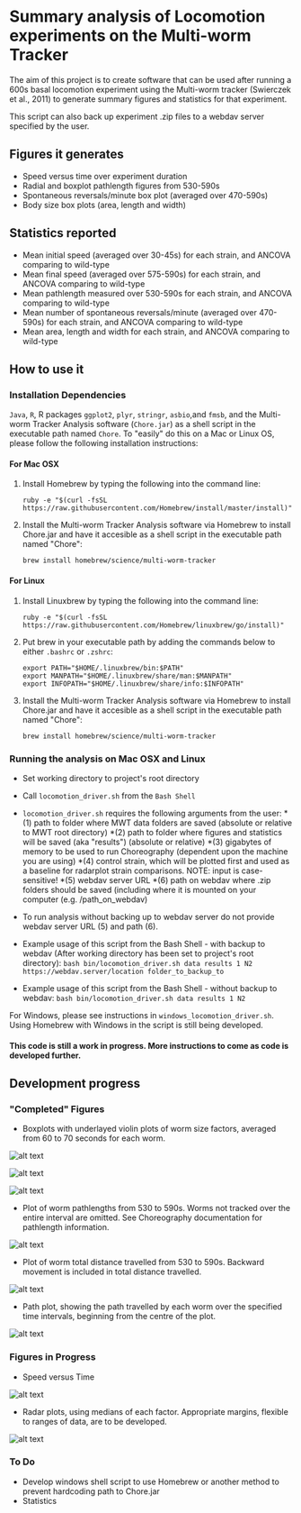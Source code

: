 # Summary analysis of Locomotion experiments on the Multi-worm Tracker
The aim of this project is to create software that can be used after running
a 600s basal locomotion experiment using the Multi-worm tracker (Swierczek et al., 2011)
to generate summary figures and statistics for that experiment. 

This script can also back up experiment .zip files to a webdav server specified by the
user. 

## Figures it generates
* Speed versus time over experiment duration
* Radial and boxplot pathlength figures from 530-590s
* Spontaneous reversals/minute box plot (averaged over 470-590s)
* Body size box plots (area, length and width)

## Statistics reported
* Mean initial speed (averaged over 30-45s) for each strain, and ANCOVA comparing to wild-type
* Mean final speed (averaged over 575-590s) for each strain, and ANCOVA comparing to wild-type
* Mean pathlength measured over 530-590s for each strain, and ANCOVA comparing to wild-type
* Mean number of spontaneous reversals/minute (averaged over 470-590s) for each strain, and ANCOVA comparing to wild-type
* Mean area, length and width for each strain, and ANCOVA comparing to wild-type

## How to use it

### Installation Dependencies

`Java`, `R`, R packages `ggplot2`, `plyr`, `stringr`, `asbio`,and `fmsb`, and the Multi-worm Tracker 
Analysis software (`Chore.jar`) as a shell script in the executable path named `Chore`. 
To "easily" do this on a Mac or Linux OS, please follow the following installation 
instructions:

#### For Mac OSX
1. Install Homebrew by typing the following into the command line:


	~~~
	ruby -e "$(curl -fsSL https://raw.githubusercontent.com/Homebrew/install/master/install)"
	~~~
2. Install the Multi-worm Tracker Analysis software via Homebrew to install Chore.jar and
have it accesible as a shell script in the executable path named "Chore":


	~~~
	brew install homebrew/science/multi-worm-tracker
	~~~


#### For Linux
1. Install Linuxbrew by typing the following into the command line:


	~~~
	ruby -e "$(curl -fsSL https://raw.githubusercontent.com/Homebrew/linuxbrew/go/install)"
	~~~
2. Put brew in your executable path by adding the commands below to either `.bashrc` or 
`.zshrc`: 

	~~~
	export PATH="$HOME/.linuxbrew/bin:$PATH"
	export MANPATH="$HOME/.linuxbrew/share/man:$MANPATH"
	export INFOPATH="$HOME/.linuxbrew/share/info:$INFOPATH"
	~~~
	
3. Install the Multi-worm Tracker Analysis software via Homebrew to install Chore.jar and
have it accesible as a shell script in the executable path named "Chore":


	`brew install homebrew/science/multi-worm-tracker`


### Running the analysis on Mac OSX and Linux

* Set working directory to project's root directory

* Call `locomotion_driver.sh` from the `Bash Shell`

* `locomotion_driver.sh` requires the following arguments from the user:
  *(1) path to folder where MWT data folders are saved (absolute or relative to MWT root directory)
  *(2) path to folder where figures and statistics will be saved (aka "results") (absolute or relative)
  *(3) gigabytes of memory to be used to run Choreography (dependent upon the machine you are using)
  *(4) control strain, which will be plotted first and used as a baseline for radarplot strain comparisons. NOTE: input is case-sensitive!
  *(5) webdav server URL
  *(6) path on webdav where .zip folders should be saved (including where it is mounted on your computer (e.g. /path_on_webdav)
  
* To run analysis without backing up to webdav server do not provide webdav server URL (5) and path (6).

* Example usage of this script from the Bash Shell - with backup to webdav
(After working directory has been set to project's root directory):
`bash bin/locomotion_driver.sh data results 1 N2 https://webdav.server/location folder_to_backup_to`

* Example usage of this script from the Bash Shell - without backup to webdav:
 `bash bin/locomotion_driver.sh data results 1 N2`
 
For Windows, please see instructions in `windows_locomotion_driver.sh`. Using Homebrew with Windows in the script is still being developed.

#### This code is still a work in progress. More instructions to come as code is developed further.

## Development progress
### "Completed" Figures
* Boxplots with underlayed violin plots of worm size factors, averaged from 60 to 70 seconds for each worm.

![alt text](img/plot_length.jpg)

![alt text](img/plot_width.jpg)

![alt text](img/plot_area.jpg)

* Plot of worm pathlengths from 530 to 590s. Worms not tracked over the entire interval are omitted. See Choreography documentation for pathlength information.

![alt text](img/plot_pathlength_530_590s.jpg)

* Plot of worm total distance travelled from 530 to 590s. Backward movement is included in total distance travelled.

![alt text](img/plot_distance_530_590s.jpg)

* Path plot, showing the path travelled by each worm over the specified time intervals, beginning from the centre of the plot.

![alt text](img/path_plot.jpg)

### Figures in Progress
* Speed versus Time

![alt text](img/speedVtime.jpg)

* Radar plots, using medians of each factor. Appropriate margins, flexible to ranges of data, are to be developed.

![alt text](img/radar_plot.jpg)

### To Do
* Develop windows shell script to use Homebrew or another method to prevent hardcoding path to Chore.jar
* Statistics


